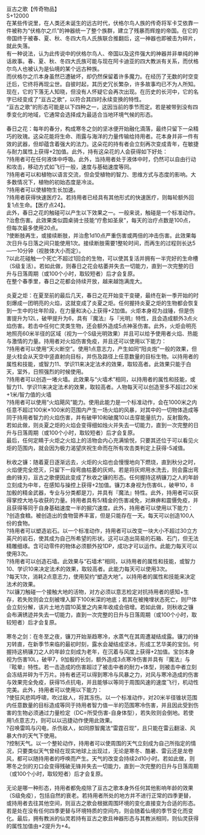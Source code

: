 <title>亘古之歌</title>
<meta name="GENERATOR" content="WinCHM">
<meta http-equiv="Content-Type" content="text/html; charset=gb2312">
<br>亘古之歌【传奇物品】
<br>S+12000
<br>在某些传说里，在人类还未诞生的远古时代，伏格尔鸟人族的传奇将军卡艾依靠一件被称为“伏格尔之爪”的神器统一了整个族群，建立了残暴而辉煌的帝国。在它的帝国终于被春、夏、秋、冬四大鸟人氏族联合推翻后，这一神器也即被击为碎片，就此失落。
<br>有一种说法，认为此传说中的伏格尔鸟人、帝国以及这件强大的神器并非单纯的神话故事。春、夏、秋、冬四大氏族可能与现在阿卡迪亚的四大教派有关系，而伏格尔鸟人也被认为是仙境的某个远古种族。
<br>而伏格尔之爪本身虽然已遭破坏，却仍然保留着许多魔力。在经历了无数的时空变迁后，它终将再现尘世。自彼时起，其历史冗长繁杂，许多故事均已不为人所知。现在，它的下落无人知晓，但没有人怀疑它会再次出现。在历史的长河中，它的名字已经变成了“亘古之歌”，以符合其四时永续变换的特性。
<br>“亘古之歌”的形态可能是以下四种之一，这因当前的季节而定。若是被带到没有四季变化的地域，它通常会选择成为最适合当地环境气候的形态。
<br> 
<br>春日之花：每年的春分，构成寒冬之剑的坚冰便开始融化滴落，最终只留下一朵精巧的玫瑰。这朵花能将生命、雨露与海洋的力量传输给持用者。花本身并非一件有效的武器，但却蕴含着强大的法力。这朵花的持有者会立刻再次变成青年，在敏捷与耐力属性上获得+2加值。此外，持有这朵花的人会获得如下好处：
<br>?持用者可在任何液体中呼吸。此外，当持用者处于液体中时，仍然可以自由行动和攻击，移动方式如飞行一般，速度与基础速度等同。
<br>?持用者可以和植物以语言交流，但会受植物的智力、思维方式与态度的影响。大多数情况下，植物的初始态度是冷淡。
<br>?持用者可以使植物生长加速。
<br>?持用者获得快速医疗2。若持用者已经具有其他形式的快速医疗，则每轮额外回复1点生命。【医疗点24】。
<br>此外，春日之花的触碰可以产生以下效果之一。一般来说，触碰是一个标准动作。
<br>?治愈伤害。此效果类似圆桌骑士技能“疗愈如圣泉”，每天的治疗点数是100点，但每次最多使用20点。
<br>?使断肢再生，或接续断肢，并治愈1d10点严重伤害或两倍的冲击伤害。此效果每次日升与日落之间只能使用1次。接续断肢需要1整轮时间，而再生的过程则长达5——10分钟（视肢体大小而定）。
<br>?以此花碰触一个死亡不超过1回合的生物，可以使其复活并拥有一半完好的生命槽（S级复活）。若如此做，则春日之花会枯萎并失去一切能力，直到一次完整的日升与日落周期（或100个小时，取较短者）后才会复原。
<br>在整个春季里，春日之花都会持续开放，越来越饱满庞大。
<br> 
<br>炎夏之炬：在夏至前的最后几天，春日之花开始变干变硬，最终在新一季开始的时刻爆成一团明亮的火焰，这就变成了炎夏之炬。任何握持炎夏之炬的生物都会恢复到一生中的壮年阶段，在力量和决心上获得+2加值。火炬本身视为战锤，但是伤害提升为12L，破甲提升为6，具有『魔法』与『光明』特性，且会造成额外3点火焰伤害。若击中任何亡灵类生物，还会额外造成5点神圣伤害。此外，火炬会明亮地照亮60米半径的区域（视为一个S级光明效果）并且可以给予使用者火焰、热能与激情的力量。持用者对火焰伤害免疫，并且还可以使用以下能力：
<br>?持用者可以使用“天火断空”。使用1点意志力，产生如同“阳炎炮”一般的效果，但是火柱会从天空中竖直射向目标，并伤及路径上任意数量的目标生物。以持用者的属性和技能，或智力11、学识11来决定法术的效果，取较高者。此效果只能于白天，室外，日照强烈的时候使用。
<br>?持用者可以创造一堵火墙。此效果与“火墙术”相同，以持用者的属性和技能，或智力11、学识11来决定法术的效果，取较高者。人物每天可以创造至多不超过20米+1米/智力值的火墙
<br>?持用者可以使用“火焰飓风”能力。使用此能力是一个标准动作，会在1000米之内任意不超过100米×100米的范围内产生一场火焰的风暴，对其中的一切物体造成等同于持用者智力的火焰伤害，并有破甲10和破魔10以击穿能量抗力，反射豁免。若如此做，则炎夏之炬的火焰会变得细如烛火并失去一切能力，直到一次完整的日升与日落周期（或100个小时，取较短者）后才会复原。
<br>最后，任何定睛于火炬之火焰上的活物会内心充满愉悦，只要其还位于可以看见火炬的范围内，就会因为极力渴望庆祝生命而在所有攻击类判定上获得-5减值。
<br> 
<br>秋收之镰：随着夏日逐渐远去，火炬的火焰也会慢慢地向下燃烧，直到秋分之时，火焰便完全熄灭，只留下一段弯曲枯萎的灰烬。若是将灰烬用水洗去，则会露出弯曲的锋刃，亘古之歌便因此变成了秋收之镰的形态。任何握持这柄镰刀之人的年龄立刻成为中年，在感知与操控上获得+2加值。镰刀本身视为伤害6L，破甲10，8加骰的精金武器，专业与分类都是刀，并具有『魔法』特性。此外，持用者可以获得掌控大地与收获的力量。持用者具有5/精金的伤害减免，对麻痹和震慑免疫，并且获得等同于自身基础速度一半的掘穴速度。此外，持用者可以使用以下能力：
<br>?创造食粮。被创造出的食物营养丰富，但是只能存在一天。每天可以创造100人份的食物。
<br>?持用者可以塑造岩石。以一个标准动作，持用者可以改变一块大小不超过30立方英尺的岩石，使其成为自己所希望的形状。这可以造出简易的石箱、石门，但无法精雕细琢。含可动零件的物体必须额外投1DP，成功才可以运作。此能力每天可以使用3次。
<br>?持用者可以创造石墙。此效果与“石墙术”相同，以持用者的属性和技能，或智力10、学识10来决定法术的效果，取较高者。此能力每天可以使用3次。
<br>?每天1次，消耗2点意志力，使用契约“塑造大地”。以持用者的属性和技能来决定法术的效果。
<br>?以镰刀触碰一个接触大地的活物，对方必须以意志检定对抗持用者的感知+生存，若失败则会立刻被埋入脚下100米深的地底；若其在被掩埋状态死亡，则尸体会立刻分解，该片土地方圆10英里之内来年收成会倍增。若如此做，则秋收之镰会布满锈迹并失去一切能力，直到一次完整的日升与日落周期（或100个小时，取较短者）后才会复原。
<br> 
<br>寒冬之剑：在冬至之夜，镰刀开始渐趋寒冷，水蒸气在其周遭凝结成露。镰刀的锋刃转直，在新季节来临的最初时刻，露水会凝结成坚冰，形成工艺华美的宝剑。何握持这柄镰刀之人的年龄立刻成为老年，在沉着与风度上获得+2加值。宝剑本身视为伤害10L，破甲7，9加骰的长剑，额外造成3点寒冷伤害并具有『魔法』与『眩晕』特性。若一击造成的伤害超过了被击中者的耐力+体型，则被击中者立刻会冻结并碎为千万片。持有者还可以得到寒冷与风暴之力，对风与寒冷造成的伤害与效果完全免疫，获得15点抗电，并且能够以等同于周围风速的速度飞行，机动性完美。此外，持用者可以使用以下能力：
<br>?使狂风悲鸣呼啸，吹过敌人，将其冻伤。以一个标准动作，对20米半径锥状范围内任意数量的目标造成等同于持用者智力值一半的范围寒冷伤害，并且因此受到伤害的生物必须通过力量检定（DC=所受伤害-自身体型），若失败则会倒地。若使用1点意志力，则可以以迅捷动作使用此效果。
<br>?召唤雷鸣与闪电，杀伤敌人，如同原智魔法“雷霆召现”，且只能在雷云翻滚、风暴大作的天气下使用。
<br>?控制天气。以一个整轮动作，持用者可以使周围的天气立刻成为自己所指定的情况，只要类似天气曾经在现实地球上出现过，无论是寒冬、酷暑、雷云还是龙卷风，都可以随持用者的呼唤而产生。天气的改变会持续2d10小时。若如此做，则寒冬之剑的刃口会变得残破无锋并失去一切能力，直到一次完整的日升与日落周期（或100个小时，取较短者）后才会复原。
<br> 
<br>无论是哪一种形态，持用者都免疫除了亘古之歌本身外任何其他影响年龄的效果（S级免疫），包括自然的衰老。若持用者所处的地方并不进行正常的四季更替，或持用者去往其他空间，则亘古之歌会根据周围环境的变化直接变为合适的形态。若是处在没有任何四季更替与环境特质的空间内，则会随着仙境的季节变化而变化。最后，拥有教派的仙灵若持有亘古之歌且神器形态与其教派相同，则仙灵获得的属性加值由+2提升为+4。
<br>